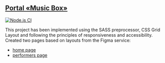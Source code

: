 ## [Portal «Music Box»](http://deserted-hat.surge.sh/)

[![Node.js CI](https://github.com/CoinerLo/page-layout_portal-music-box/actions/workflows/node.js.yml/badge.svg)](https://github.com/CoinerLo/page-layout_portal-music-box/actions/workflows/node.js.yml)

This project has been implemented using the SASS preprocessor, CSS Grid Layout and following the principles of responsiveness and accessibility. Created two pages based on layouts from the Figma service: 
- [home page](http://deserted-hat.surge.sh/)
- [performers page](http://deserted-hat.surge.sh/artist.html)

